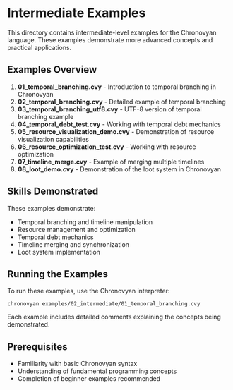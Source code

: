 # Intermediate Examples

This directory contains intermediate-level examples for the Chronovyan language. These examples demonstrate more advanced concepts and practical applications.

## Examples Overview

1. **01_temporal_branching.cvy** - Introduction to temporal branching in Chronovyan
2. **02_temporal_branching.cvy** - Detailed example of temporal branching
3. **03_temporal_branching_utf8.cvy** - UTF-8 version of temporal branching example
4. **04_temporal_debt_test.cvy** - Working with temporal debt mechanics
5. **05_resource_visualization_demo.cvy** - Demonstration of resource visualization capabilities
6. **06_resource_optimization_test.cvy** - Working with resource optimization
7. **07_timeline_merge.cvy** - Example of merging multiple timelines
8. **08_loot_demo.cvy** - Demonstration of the loot system in Chronovyan

## Skills Demonstrated

These examples demonstrate:

- Temporal branching and timeline manipulation
- Resource management and optimization
- Temporal debt mechanics
- Timeline merging and synchronization
- Loot system implementation

## Running the Examples

To run these examples, use the Chronovyan interpreter:

```
chronovyan examples/02_intermediate/01_temporal_branching.cvy
```

Each example includes detailed comments explaining the concepts being demonstrated.

## Prerequisites

- Familiarity with basic Chronovyan syntax
- Understanding of fundamental programming concepts
- Completion of beginner examples recommended 